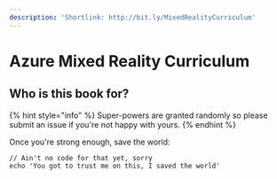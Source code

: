 ```yaml
---
description: 'Shortlink: http://bit.ly/MixedRealityCurriculum'
---
```


# Azure Mixed Reality Curriculum

## Who is this book for?

{% hint style="info" %}
 Super-powers are granted randomly so please submit an issue if you're not happy with yours.
{% endhint %}

Once you're strong enough, save the world:

```
// Ain't no code for that yet, sorry
echo 'You got to trust me on this, I saved the world'
```



